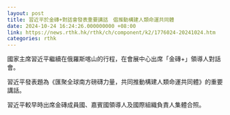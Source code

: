 ```yaml
---
layout: post
title: 習近平於金磚+對話會發表重要講話　倡推動構建人類命運共同體
date: 2024-10-24 16:24:26.000000000 +08:00
link: https://news.rthk.hk/rthk/ch/component/k2/1776024-20241024.htm
categories: rthk
---
```


國家主席習近平繼續在俄羅斯喀山的行程，在會展中心出席「金磚+」領導人對話會。

習近平發表題為《匯聚全球南方磅礴力量，共同推動構建人類命運共同體》的重要講話。

習近平較早時出席金磚成員國、嘉賓國領導人及國際組織負責人集體合照。
